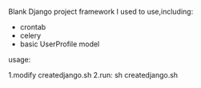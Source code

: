 Blank Django project framework I used to use,including:
- crontab
- celery
- basic UserProfile model

usage:

1.modify createdjango.sh
2.run: sh createdjango.sh
